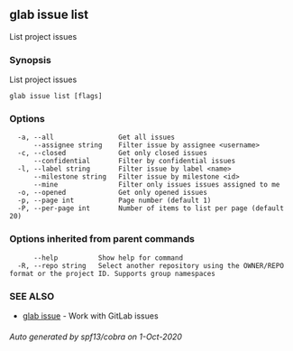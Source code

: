 ## glab issue list

List project issues

### Synopsis

List project issues

```
glab issue list [flags]
```

### Options

```
  -a, --all                Get all issues
      --assignee string    Filter issue by assignee <username>
  -c, --closed             Get only closed issues
      --confidential       Filter by confidential issues
  -l, --label string       Filter issue by label <name>
      --milestone string   Filter issue by milestone <id>
      --mine               Filter only issues issues assigned to me
  -o, --opened             Get only opened issues
  -p, --page int           Page number (default 1)
  -P, --per-page int       Number of items to list per page (default 20)
```

### Options inherited from parent commands

```
      --help          Show help for command
  -R, --repo string   Select another repository using the OWNER/REPO format or the project ID. Supports group namespaces
```

### SEE ALSO

* [glab issue](glab_issue.md)	 - Work with GitLab issues

###### Auto generated by spf13/cobra on 1-Oct-2020
